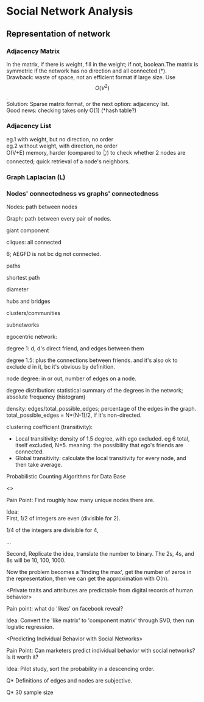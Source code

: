 # Social Network Analysis

## Representation of network

### **Adjacency Matrix**  

In the matrix, if there is weight, fill in the weight; if not, boolean.The matrix is symmetric if the network has no direction and all connected \(\*\).   
Drawback: waste of space, not an efficient format if large size. Use $$O(V^{2})$$.   
Solution: Sparse matrix format, or the next option: adjacency list.  
Good news: checking takes only O\(1\) \(\*hash table?\)

### Adjacency List 

eg.1 with weight, but no direction, no order  
eg.2 without weight, with direction, no order  
O\(V+E\) memory, harder \(compared to 👆\) to check whether 2 nodes are connected; quick retrieval of a node's neighbors. 

### Graph **Laplacian \(L\)**



### Nodes' connectedness vs graphs' connectedness

Nodes: path between nodes

Graph: path between every pair of nodes. 



giant component 

cliques: all connected 

6; AEGFD is not bc dg not connected. 

paths

shortest path

diameter 

hubs and bridges 

clusters/communities 

subnetworks

egocentric network: 

degree 1: d, d's direct friend, and edges between them 

degree 1.5: plus the connections between friends. and it's also ok to exclude d in it, bc it's obvious by definition. 

node degree: in or out, number of edges on a node. 

degree distribution: statistical summary of the degrees in the network; absolute frequency \(histogram\)

density: edges/total\_possible\_edges; percentage of the edges in the graph. total\_possible\_edges = N\*\(N-1\)/2, if it's non-directed. 

clustering coefficient \(transitivity\): 

* Local transitivity: density of 1.5 degree, with ego excluded. eg 6 total, itself excluded, N=5. meaning: the possibility that ego's friends are connected. 
* Global transitivity: calculate the local transitivity for every node, and then take average. 



Probabilistic Counting Algorithms for Data Base 

&lt;&gt;

Pain Point: Find roughly how many unique nodes there are. 

Idea:   
First, 1/2 of integers are even \(divisible for 2\). 

1/4 of the integers are divisible for 4, 

...

Second, Replicate the idea, translate the number to binary. The 2s, 4s, and 8s will be 10, 100, 1000.

Now the problem becomes a 'finding the max', get the number of zeros in the representation, then we can get the approximation with O\(n\).



&lt;Private traits and attributes are predictable from digital records of human behavior&gt;

Pain point: what do 'likes' on facebook reveal? 

Idea: Convert the 'like matrix' to 'component matrix' through SVD, then run logistic regression. 



&lt;Predicting Individual Behavior with Social Networks&gt;

Pain Point: Can marketers predict individual behavior with social networks? Is it worth it? 

Idea: Pilot study, sort the probability in a descending order. 





Q\* Definitions of edges and nodes are subjective. 

Q\* 30 sample size

